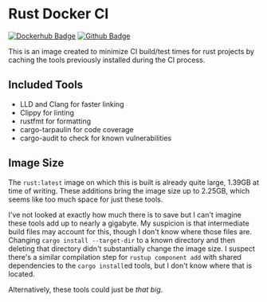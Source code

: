 # Rust Docker CI

[![Dockerhub Badge][]][Dockerhub] [![Github Badge][]][Github]

This is an image created to minimize CI build/test times for rust projects by caching the tools previously installed during the CI process.

## Included Tools

- LLD and Clang for faster linking
- Clippy for linting
- rustfmt for formatting
- cargo-tarpaulin for code coverage
- cargo-audit to check for known vulnerabilities

## Image Size

The `rust:latest` image on which this is built is already quite large, 1.39GB at time of writing. These additions bring the image size up to 2.25GB, which seems like too much space for just these tools.

I've not looked at exactly how much there is to save but I can't imagine these tools add up to nearly a gigabyte. My suspicion is that intermediate build files may account for this, though I don't know where those files are. Changing `cargo install --target-dir` to a known directory and then deleting that directory didn't substantially change the image size. I suspect there's a similar compilation step for `rustup component add` with shared dependencies to the `cargo install`ed tools, but I don't know where that is located.

Alternatively, these tools could just be _that big_.

[Github]: https://github.com/Estus-Dev/rust-docker-ci
[Github Badge]: https://img.shields.io/badge/source-github-lightgrey

[Dockerhub]: https://hub.docker.com/repository/docker/estusdev/rust-ci
[Dockerhub Badge]: https://img.shields.io/badge/dockerhub-latest-brightgreen